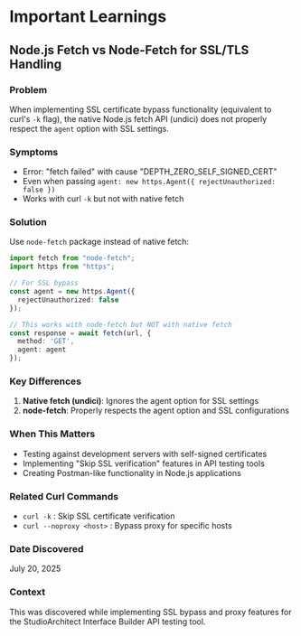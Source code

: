 # Important Learnings

## Node.js Fetch vs Node-Fetch for SSL/TLS Handling

### Problem
When implementing SSL certificate bypass functionality (equivalent to curl's `-k` flag), the native Node.js fetch API (undici) does not properly respect the `agent` option with SSL settings.

### Symptoms
- Error: "fetch failed" with cause "DEPTH_ZERO_SELF_SIGNED_CERT"
- Even when passing `agent: new https.Agent({ rejectUnauthorized: false })`
- Works with curl `-k` but not with native fetch

### Solution
Use `node-fetch` package instead of native fetch:

```typescript
import fetch from "node-fetch";
import https from "https";

// For SSL bypass
const agent = new https.Agent({
  rejectUnauthorized: false
});

// This works with node-fetch but NOT with native fetch
const response = await fetch(url, {
  method: 'GET',
  agent: agent
});
```

### Key Differences
1. **Native fetch (undici)**: Ignores the agent option for SSL settings
2. **node-fetch**: Properly respects the agent option and SSL configurations

### When This Matters
- Testing against development servers with self-signed certificates
- Implementing "Skip SSL verification" features in API testing tools
- Creating Postman-like functionality in Node.js applications

### Related Curl Commands
- `curl -k` : Skip SSL certificate verification
- `curl --noproxy <host>` : Bypass proxy for specific hosts

### Date Discovered
July 20, 2025

### Context
This was discovered while implementing SSL bypass and proxy features for the StudioArchitect Interface Builder API testing tool.